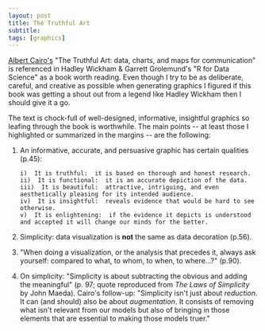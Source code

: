 ```yaml
---
layout: post
title: The Truthful Art
subtitle:  
tags: [graphics]
---
```


[Albert Cairo's](http://www.thefunctionalart.com/) "The Truthful Art:  data, charts, and maps for communication" is referenced in Hadley Wickham & Garrett Grolemund's "R for Data Science" as a book worth reading.  Even though I try to be as deliberate, careful, and creative as possible when generating graphics I figured if this book was getting a shout out from a legend like Hadley Wickham then I should give it a go.  

The text is chock-full of well-designed, informative, insightful graphics so leafing through the book is worthwhile.  The main points -- at least those I highlighted or summarized in the margins -- are the following:

1.  An informative, accurate, and persuasive graphic has certain qualities (p.45):

        i)  It is truthful:  it is based on thorough and honest research.
        ii)  It is functional:  it is an accurate depiction of the data.
        iii)  It is beautiful:  attractive, intriguing, and even aesthetically pleasing for its intended audience.
        iv)  It is insightful:  reveals evidence that would be hard to see otherwise.
        v)  It is enlightening:  if the evidence it depicts is understood and accepted it will change our minds for the better.  

2.  Simplicity:  data visualization is **not** the same as data decoration (p.56).  

3.  "When doing a visualization, or the analysis that precedes it, always ask yourself:  compared to what, to whom, to when, to where...?" (p.90).

4.  On simplicity:  "Simplicity is about subtracting the obvious and adding the meaningful" (p. 97; quote reproduced from *The Laws of Simplicity* by John Maeda).  Cairo's follow-up:  "Simplicity isn't just about *reduction*.  It can (and should) also be about *augmentation*.  It consists of removing what isn't relevant from our models but also of bringing in those elements that are essential to making those models truer."  

